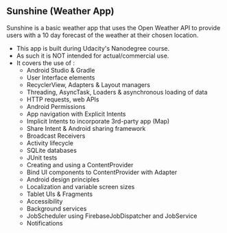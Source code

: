 ## Sunshine (Weather App)
Sunshine is a basic weather app that uses the Open Weather API to provide users with a 10 day forecast of the weather at their chosen location.
- This app is built during Udacity's Nanodegree course.
- As such it is NOT intended for actual/commercial use.
- It covers the use of :
    - Android Studio & Gradle
    - User Interface elements
    - RecyclerView, Adapters & Layout managers
    - Threading, AsyncTask, Loaders & asynchronous loading of data
    - HTTP requests, web APIs
    - Android Permissions
    - App navigation with Explicit Intents
    - Implicit Intents to incorporate 3rd-party app (Map)
    - Share Intent & Android sharing framework
    - Broadcast Receivers
    - Activity lifecycle
    - SQLite databases
    - JUnit tests
    - Creating and using a ContentProvider
    - Bind UI components to ContentProvider with Adapter
    - Android design principles
    - Localization and variable screen sizes
    - Tablet UIs & Fragments
    - Accessibility
    - Background services
    - JobScheduler using FirebaseJobDispatcher and JobService
    - Notifications
